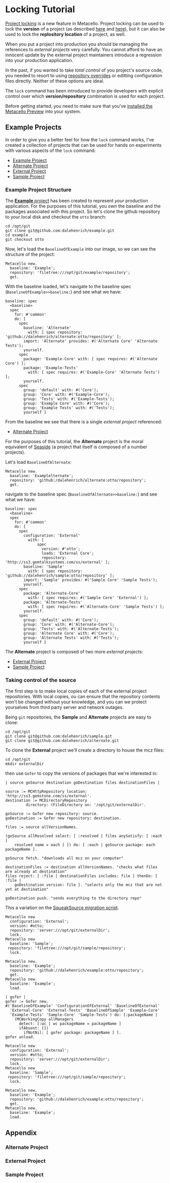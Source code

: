 # Locking Tutorial

[Project locking][1] is a new feature in Metacello. Project locking can be
used to lock the **version** of a project (as described [here][1] and
[here][2]), but it can also be used to lock the **replository location** of a
project, as well.

When you put a project into production you should be managing the
references to *external projects* very carefully. You cannot afford to
have an innocent update by the external project maintainers introduce a
regression into your production application.

In the past, if you wanted to take *total control* of you project's source code,
you needed to resort to using [repository overrides][3] or
editting configuration files directly. Neither of these options are
ideal.

The `lock` command has been introduced to provide developers with
explicit control over which **version/repository** combination is used
for each project. 

Before getting started, you need to make sure that you've [installed the
Metacello Preview][5] into your system.

## Example Projects

In order to give you a better feel for how the `lock` command works,
I've created a collection of projects that can be used for hands on
experiments with various aspects of the `lock` command:

- [Example Project](#example-project)
- [Alternate Project](#alternate-project)
- [External Project](#external-project)
- [Sample Project](#sample-project)

### Example Project Structure

The [**Example** project][4] has been created to represent *your* production
application. For the purposes of this tutorial, you *own* the baseline and the packages associated with
this project. So let's clone the github repository to your local disk
and checkout the `otto` branch:

```Shell
cd /opt/git
git clone git@github.com:dalehenrich/example.git
cd example
git checkout otto
```
Now, let's load the `BaselineOfExample` into our image, so we can see
the structure of the project:

```Smalltalk
Metacello new.
  baseline: 'Example';
  repository: 'filetree:///opt/git/example/repository';
  get.
```
With the baseline loaded, let's navigate to the baseline spec
(`BaselineOfExample>>baseline:`) and see what we have:

```Smalltalk
baseline: spec
  <baseline>
  spec
    for: #'common'
    do: [ 
      spec
        baseline: 'Alternate'
          with: [ spec repository: 'github://dalehenrich/alternate:otto/repository' ];
        import: 'Alternate' provides: #('Alternate Core' 'Alternate Tests');
        yourself.
      spec
        package: 'Example-Core' with: [ spec requires: #('Alternate Core') ];
        package: 'Example-Tests'
          with: [ spec requires: #('Example-Core' 'Alternate Tests') ];
        yourself.
      spec
        group: 'default' with: #('Core');
        group: 'Core' with: #('Example-Core');
        group: 'Tests' with: #('Example-Tests');
        group: 'Example Core' with: #('Core');
        group: 'Example Tests' with: #('Tests');
        yourself ]
```
From the baseline we see that there is a single *external project*
referenced: 

- [Alternate Project](#alternate-project)

For the purposes of this tutorial, the
**Alternate** project is the moral equivalent of [Seaside][6] (a project
that itself is composed of a number projects).

Let's load `BaselineOfAlternate`:

```Smalltalk
Metacello new.
  baseline: 'Examplelternate';
  repository: 'github:/dalehenrich/alternate:otto/repository';
  get.
```
navigate to the baseline spec
(`BaselineOfAlternate>>baseline:`) and see what we have:

```Smalltalk
baseline: spec
  <baseline>
  spec
    for: #'common'
    do: [ 
      spec
        configuration: 'External'
          with: [ 
              spec
                version: #'otto';
                loads: 'External Core';
                repository: 'http://ss3.gemtalksystems.com/ss/external' ];
        baseline: 'Sample'
          with: [ spec repository: 'github://dalehenrich/sample:otto/repository' ];
        import: 'Sample' provides: #('Sample Core' 'Sample Tests');
        yourself.
      spec
        package: 'Alternate-Core'
          with: [ spec requires: #('Sample Core' 'External') ];
        package: 'Alternate-Tests'
          with: [ spec requires: #('Alternate-Core' 'Sample Tests') ];
        yourself.
      spec
        group: 'default' with: #('Core');
        group: 'Core' with: #('Alternate-Core');
        group: 'Tests' with: #('Alternate-Tests');
        group: 'Alternate Core' with: #('Core');
        group: 'Alternate Tests' with: #('Tests');
        yourself ]
```
The **Alternate** project is composed of two more *external projects*:

- [External Project](#external-project)
- [Sample Project](#sample-project)

### Taking control of the source

The first step is to make local copies of each of the external project repositories. With
local copies, ou can ensure that the repository contents won't be
changed without your knowledge, and you can we protect yourselves from third party server and network outages. 

Being `git` repositories, the **Sample** and **Alternate** projects are easy to clone:

```Shell
cd /opt/git
git clone git@github.com:dalehenrich/sample.git
git clone git@github.com:dalehenrich/alternate.git
```
To clone the **External** project we'll create a directory to house the
mcz files:
 
```Shell
cd /opt/git
mkdir externalDir
```
then use `Gofer` to copy the
versions of packages that we're interested in:

```Smalltalk
| source goSource destination goDestination files destinationFiles |

source := MCHttpRepository location: 'http://ss3.gemstone.com/ss/external'.
destination := MCDirectoryRepository
         directory: (FileDirectory on: '/opt/git/externalDir'.

goSource := Gofer new repository: source.
goDestination := Gofer new repository: destination.

files := source allVersionNames.

(goSource allResolved select: [ :resolved | files anySatisfy: [ :each |
    resolved name = each ] ]) do: [ :each | goSource package: each packageName ].

goSource fetch. "downloads all mcz on your computer"

destinationFiles := destination allVersionNames. "checks what files are already at destination"
files reject: [ :file | destinationFiles includes: file ] thenDo: [ :file |
    goDestination version: file ]. "selects only the mcz that are not yet at destination"

goDestination push. "sends everything to the directory repo"
```
This a variation on the [SqueakSource migration script](http://www.squeaksource.com/).

```Smalltalk
Metacello new
  configuration: 'External';
  version: #otto;
  repository: 'server:///opt/git/externalDir';
  lock.
Metacello new
  baseline: 'Sample';
 repository: 'filetree:///opt/git/sample/repository';
  lock.
```

```Smalltalk
Metacello new.
  baseline: 'Example';
  repository: 'github://dalehenrich/example:otto/repository';
  get.
Metacello new.
  baseline: 'Example';
  load.
```

```Smalltalk
| gofer |
gofer := Gofer new.
#('BaselineOfExample' 'ConfigurationOfExternal' 'BaselineOfExternal' 
  'External-Core' 'External-Tests' 'BaselineOfSample' 'Example-Core' 
  'Example-Tests' 'Sample-Core' 'Sample-Tests') do: [:packageName |
    (MCWorkingCopy allManagers 
      detect: [:wc | wc packageName = packageName ]
      ifAbsent: [])
        ifNotNil: [ gofer package: packageName ] ].
gofer unload. 
```

```Smalltalk
Metacello new
  configuration: 'External';
  version: #otto;
  repository: 'server:///opt/git/externalDir';
  lock.
Metacello new
  baseline: 'Sample';
 repository: 'filetree:///opt/git/sample/repository';
  lock.
```

```Smalltalk
Metacello new.
  baseline: 'Example';
  repository: 'github://dalehenrich/example:otto/repository';
  get.
Metacello new.
  baseline: 'Example';
  load.
```
## Appendix

### Alternate Project

### External Project

### Sample Project

[1]: MetacelloScriptingAPI.md#locking
[2]: MetacelloUserGuide.md#locking
[3]: https://code.google.com/p/metacello/wiki/FAQ#How_do_I_override_the_repository_for_a_config?
[4]: https://github.com/dalehenrich/example/tree/otto
[5]: https://github.com/dalehenrich/metacello-work/blob/master/README.md
[6]: http://seaside.st
